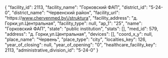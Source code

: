 {
    "facility_id": 2113,
    "facility_name": "Горковский ФАП",
    "district_id": "5-24-0",
    "district_name": "Червенский район",
    "facility_url": "https:\/\/www.chervenmed.by\/struktura",
    "facility_address": "д. Горки,ул.Центральная",
    "facility_type": null,
    "ap_1": "25",
    "name": "Горковский ФАП",
    "state": "public institution",
    "stats": [],
    "med_id": 579,
    "address": "д. Горки,ул.Центральная",
    "devices": [],
    "coord_x_y": null,
    "place_name": "Червень",
    "place_type": "city",
    "localties_key": 126,
    "year_of_closing": null,
    "year_of_opening": "0",
    "healthcare_facility_key": 2113,
    "administrative_division_id": "5-24-0"
}
